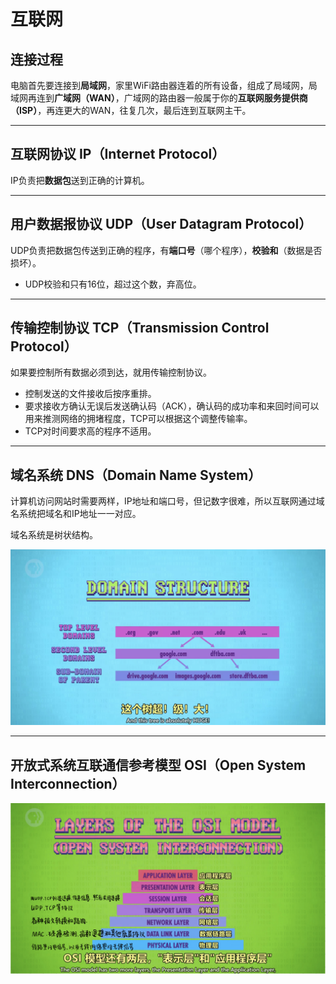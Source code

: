 # 互联网

## 连接过程

电脑首先要连接到**局域网**，家里WiFi路由器连着的所有设备，组成了局域网，局域网再连到**广域网（WAN）**，广域网的路由器一般属于你的**互联网服务提供商（ISP）**，再连更大的WAN，往复几次，最后连到互联网主干。

---

## 互联网协议 IP（Internet Protocol）

IP负责把**数据包**送到正确的计算机。

---

## 用户数据报协议 UDP（User Datagram Protocol）

UDP负责把数据包传送到正确的程序，有**端口号**（哪个程序），**校验和**（数据是否损坏）。

- UDP校验和只有16位，超过这个数，弃高位。

---

## 传输控制协议 TCP（Transmission Control Protocol）

如果要控制所有数据必须到达，就用传输控制协议。

- 控制发送的文件接收后按序重排。
- 要求接收方确认无误后发送确认码（ACK），确认码的成功率和来回时间可以用来推测网络的拥堵程度，TCP可以根据这个调整传输率。
- TCP对时间要求高的程序不适用。

---

## 域名系统 DNS（Domain Name System）

计算机访问网站时需要两样，IP地址和端口号，但记数字很难，所以互联网通过域名系统把域名和IP地址一一对应。

域名系统是树状结构。

![29.1](./resources/29.1.PNG)

---

## 开放式系统互联通信参考模型 OSI（Open System Interconnection）

![29.2](./resources/29.2.PNG)
